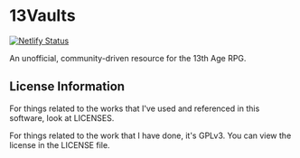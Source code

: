 # 13Vaults

[![Netlify Status](https://api.netlify.com/api/v1/badges/2b1c6b3e-d1f7-4ca0-8b5a-9ad663564e76/deploy-status?branch=main)](https://app.netlify.com/sites/13vaults/deploys)

An unofficial, community-driven resource for the 13th Age RPG.

## License Information

For things related to the works that I've used and referenced in this software, look at LICENSES.

For things related to the work that I have done, it's GPLv3. You can view the license in the LICENSE file.